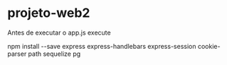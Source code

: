 # projeto-web2

Antes de executar o app.js execute

npm install --save express express-handlebars express-session cookie-parser path sequelize pg

